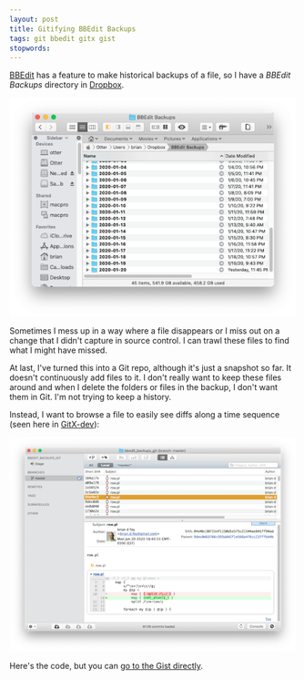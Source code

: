 ```yaml
---
layout: post
title: Gitifying BBEdit Backups
tags: git bbedit gitx gist
stopwords:
---
```


[BBEdit]() has a feature to make historical backups of a file, so I
have a *BBEdit Backups* directory in [Dropbox](https://db.tt/TOfJe58D).

![BBEdit Backups](/images/bbedit_backups.png)

Sometimes I mess up in a way where a file disappears or I miss out on a
change that I didn't capture in source control. I can trawl these files
to find what I might have missed.

At last, I've turned this into a Git repo, although it's just a snapshot
so far. It doesn't continuously add files to it. I don't really want
to keep these files around and when I delete the folders or files in
the backup, I don't want them in Git. I'm not trying to keep a history.

Instead, I want to browse a file to easily see diffs along a time
sequence (seen here in [GitX-dev](https://rowanj.github.io/gitx/)):

![BBEdit Backups](/images/bbedit-backups-git.png)

Here's the code, but you can [go to the Gist directly](https://gist.github.com/briandfoy/65cd1648bcdca36436e9b77f7f64603d).

<script src="https://gist.github.com/briandfoy/65cd1648bcdca36436e9b77f7f64603d.js"></script>
